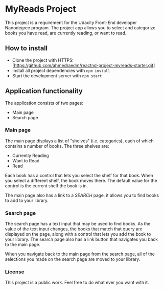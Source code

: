# MyReads Project

This project is a requirement for the Udacity Front-End developer Nanodegree program. The project app allows you to select and categorize books you have read, are currently reading, or want to read. 

## How to install

* Clone the project with HTTPS: [https://github.com/ahmedraedm/reactnd-project-myreads-starter.git]
* Install all project dependencies with `npm install`
* Start the development server with `npm start`

## Application functionality

The application consists of two pages:

* Main page
* Search page

### Main page

The main page displays a list of "shelves" (i.e. categories), each of which contains a number of books. The three shelves are:

* Currently Reading
* Want to Read
* Read

Each book has a control that lets you select the shelf for that book. When you select a different shelf, the book moves there. The default value for the control is the current shelf the book is in.

The main page also has a link to a _SEARCH_ page, it allows you to find books to add to your library.

### Search page

The search page has a text input that may be used to find books. As the value of the text input changes, the books that match that query are displayed on the page, along with a control that lets you add the book to your library. The search page also has a link button that navigates you back to the main page.

When you navigate back to the main page from the search page, all of the selections you made on the search page are moved to your library.

### License

This project is a public work. Feel free to do what ever you want with it.